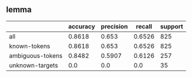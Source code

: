 
## lemma

|                  | accuracy | precision | recall | support |
|------------------|----------|-----------|--------|---------|
| all              | 0.8618   | 0.653     | 0.6526 | 825     |
| known-tokens     | 0.8618   | 0.653     | 0.6526 | 825     |
| ambiguous-tokens | 0.8482   | 0.5907    | 0.6126 | 257     |
| unknown-targets  | 0.0      | 0.0       | 0.0    | 35      |

